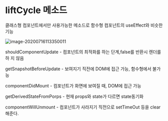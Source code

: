# liftCycle 메소드

클래스형 컴포넌트에서만 사용가능한 메소드로 함수형 컴포넌트의 useEffect와 비슷한 기능

![image-20200716113350011](C:\Users\승일노트북\AppData\Roaming\Typora\typora-user-images\image-20200716113350011.png)

shouldComponentUpdate - 컴포넌트의 최적화를 하는 단계,false를 반환시 렌더를 하 지 않음

getSnapshotBeforeUpdate  - 보여지기 직전에 DOM에 접근 가능, 함수형에서 불가능

componentDidMount - 컴포넌트가 화면에 보여질 때, DOM에 접근 가능

getDerivedStateFromPorps - 현재 props와 state가 다르면 state동기화

componentWillUnmount - 컴포넌트가 사라지기 직전으로 setTimeOut 등을 clear해준다.